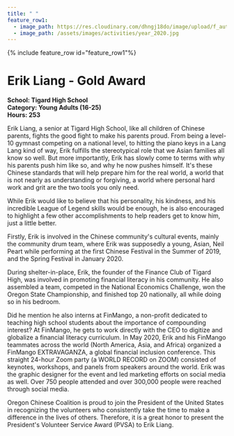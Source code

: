 ```yaml
---
title: " "
feature_row1:
  - image_path: https://res.cloudinary.com/dhngj18do/image/upload/f_auto,q_auto/v1/images/pvsa/2020_erik_liang
  - image_path: /assets/images/activities/year_2020.jpg
---
```


{% include feature_row id="feature_row1"%}

# Erik Liang - Gold Award

**School: Tigard High School**  
**Category: Young Adults (16-25)**  
**Hours: 253**  

Erik Liang, a senior at Tigard High School, like all children of Chinese parents, fights the good fight to make his parents proud. From being a level-10 gymnast competing on a national level, to hitting the piano keys in a Lang Lang kind of way, Erik fulfills the stereotypical role that we Asian families all know so well. But more importantly, Erik has slowly come to terms with why his parents push him like so, and why he now pushes himself. It's these Chinese standards that will help prepare him for the real world, a world that is not nearly as understanding or forgiving, a world where personal hard work and grit are the two tools you only need.

While Erik would like to believe that his personality, his kindness, and his incredible League of Legend skills would be enough, he is also encouraged to highlight a few other accomplishments to help readers get to know him, just a little better.

Firstly, Erik is involved in the Chinese community's cultural events, mainly the community drum team, where Erik was supposedly a young, Asian, Neil Peart while performing at the first Chinese Festival in the Summer of 2019, and the Spring Festival in January 2020.

During shelter-in-place, Erik, the founder of the Finance Club of Tigard High, was involved in promoting financial literacy in his community. He also assembled a team, competed in the National Economics Challenge, won the Oregon State Championship, and finished top 20 nationally, all while doing so in his bedroom.

Did he mention he also interns at FinMango, a non-profit dedicated to teaching high school students about the importance of compounding interest? At FinMango, he gets to work directly with the CEO to digitize and globalize a financial literacy curriculum. In May 2020, Erik and his FinMango teammates across the world (North America, Asia, and Africa) organized a FinMango EXTRAVAGANZA, a global financial inclusion conference. This straight 24-hour Zoom party (a WORLD RECORD on ZOOM) consisted of keynotes, workshops, and panels from speakers around the world. Erik was the graphic designer for the event and led marketing efforts on social media as well. Over 750 people attended and over 300,000 people were reached through social media.

Oregon Chinese Coalition is proud to join the President of the United States in recognizing the volunteers who consistently take the time to make a difference in the lives of others. Therefore, it is a great honor to present the President's Volunteer Service Award (PVSA) to Erik Liang.
